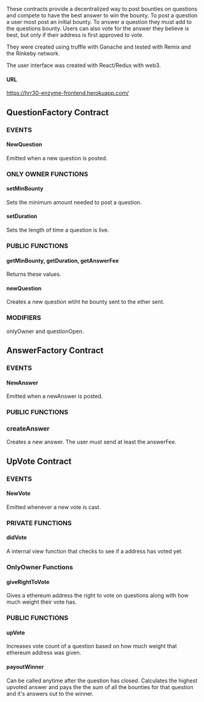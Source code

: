 These contracts provide a decentralized way to post bounties on questions and compete to have the best answer to win the bounty.  To post a question a user most post an initial bounty.  To answer a question they must add to the questions bounty.   Users can also vote for the answer they believe is best, but only if their address is first approved to vote.

They were created using truffle with Ganache and tested with Remix and the Rinkeby network.

The user interface was created with React/Redux with web3.

#### URL

https://hrr30-enzyme-frontend.herokuapp.com/

## QuestionFactory Contract

### EVENTS

#### NewQuestion

Emitted when a new question is posted.

### ONLY OWNER FUNCTIONS

#### setMinBounty

Sets the minimum amount needed to post a question.

#### setDuration

Sets the length of time a question is live.

### PUBLIC FUNCTIONS

#### getMinBounty, getDuration, getAnswerFee

Returns these values.

#### newQuestion

Creates a new question wtiht he bounty sent to the ether sent.

### MODIFIERS

onlyOwner and questionOpen.

## AnswerFactory Contract

### EVENTS

#### NewAnswer

Emitted when a newAnswer is posted.

### PUBLIC FUNCTIONS

### createAnswer

Creates a new answer.  The user must send at least the answerFee.

## UpVote Contract

### EVENTS

#### NewVote

Emitted whenever a new vote is cast.

### PRIVATE FUNCTIONS

#### didVote

A internal view function that checks to see if a address has voted yet.

### OnlyOwner Functions

#### giveRightToVote

Gives a ethereum address the right to vote on questions along with how much weight their vote has.

### PUBLIC FUNCTIONS

#### upVote

Increases vote count of a question based on how much weight that ethereum address was given.

#### payoutWinner

Can be called anytime after the question has closed.  Calculates the highest upvoted answer and pays the the sum of all the bounties for that question and it's answers out to the winner.
